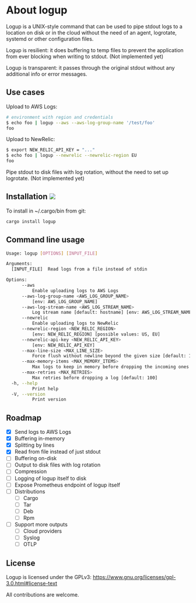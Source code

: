 # About logup

Logup is a UNIX-style command that can be used to pipe stdout logs to a location on disk or in the cloud without the need of an agent, logrotate, systemd or other configuration files.

Logup is resilient: it does buffering to temp files to prevent the application from ever blocking when writing to stdout. (Not implemented yet)

Logup is transparent: it passes through the original stdout without any additional info or error messages.

## Use cases

Upload to AWS Logs:

```bash
# environment with region and credentials
$ echo foo | logup --aws --aws-log-group-name '/test/foo'
foo
```

Upload to NewRelic:

```bash
$ export NEW_RELIC_API_KEY = "..."
$ echo foo | logup --newrelic --newrelic-region EU
foo
```

Pipe stdout to disk files with log rotation, without the need to set up logrotate. (Not implemented yet)

## Installation ![](https://github.com/lucabrunox/logup/actions/workflows/ci.yml/badge.svg)

To install in ~/.cargo/bin from git:

```bash
cargo install logup
```

## Command line usage

```bash
Usage: logup [OPTIONS] [INPUT_FILE]

Arguments:
  [INPUT_FILE]  Read logs from a file instead of stdin

Options:
      --aws
          Enable uploading logs to AWS Logs
      --aws-log-group-name <AWS_LOG_GROUP_NAME>
          [env: AWS_LOG_GROUP_NAME]
      --aws-log-stream-name <AWS_LOG_STREAM_NAME>
          Log stream name [default: hostname] [env: AWS_LOG_STREAM_NAME]
      --newrelic
          Enable uploading logs to NewRelic
      --newrelic-region <NEW_RELIC_REGION>
          [env: NEW_RELIC_REGION] [possible values: US, EU]
      --newrelic-api-key <NEW_RELIC_API_KEY>
          [env: NEW_RELIC_API_KEY]
      --max-line-size <MAX_LINE_SIZE>
          Force flush without newline beyond the given size [default: 1000000]
      --max-memory-items <MAX_MEMORY_ITEMS>
          Max logs to keep in memory before dropping the incoming ones [default: 1000]
      --max-retries <MAX_RETRIES>
          Max retries before dropping a log [default: 100]
  -h, --help
          Print help
  -V, --version
          Print version
```

## Roadmap

- [X] Send logs to AWS Logs
- [X] Buffering in-memory
- [X] Splitting by lines
- [X] Read from file instead of just stdout
- [ ] Buffering on-disk
- [ ] Output to disk files with log rotation
- [ ] Compression
- [ ] Logging of logup itself to disk
- [ ] Expose Prometheus endpoint of logup itself
- [ ] Distributions
  - [ ] Cargo
  - [ ] Tar
  - [ ] Deb
  - [ ] Rpm
- [ ] Support more outputs
  - [ ] Cloud providers
  - [ ] Syslog
  - [ ] OTLP

## License

Logup is licensed under the GPLv3: https://www.gnu.org/licenses/gpl-3.0.html#license-text

All contributions are welcome.
